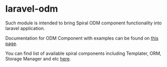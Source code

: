# laravel-odm
Such module is intended to bring Spiral ODM component functionality into laravel application.

Documentation for ODM Component with examples can be found on [this page](https://github.com/spiral/guide/blob/master/odm/overview.md).


You can find list of available spiral components including Templater, ORM, Storage Manager and etc [here](https://github.com/spiral/components).
